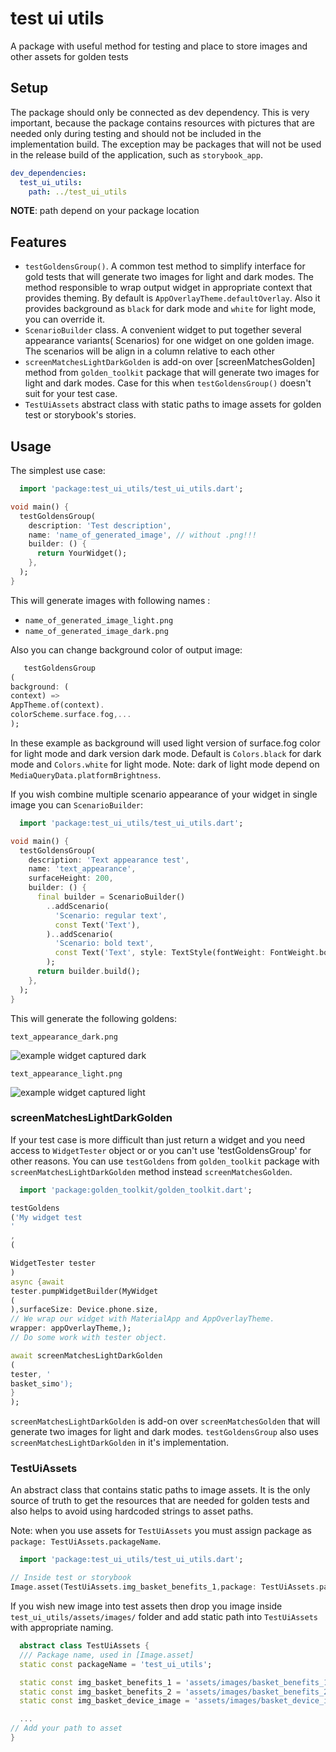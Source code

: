 # test ui utils

A package with useful method for testing and place to store images and other assets for golden tests

## Setup

The package should only be connected as dev dependency. This is very important, because the package
contains resources with pictures that are needed only during testing and should not be included in
the implementation build. The exception may be packages that will not be used in the release build
of the application, such as `storybook_app`.

```yaml
dev_dependencies:
  test_ui_utils:
    path: ../test_ui_utils
```

**NOTE**: path depend on your package location

## Features

* `testGoldensGroup()`. A common test method to simplify interface for gold tests that will generate
  two images for light and dark modes. The method responsible to wrap output widget in appropriate
  context that provides theming. By default is `AppOverlayTheme.defaultOverlay`. Also it provides
  background as `black` for dark mode and `white` for light mode, you can override it.
* `ScenarioBuilder` class. A convenient widget to put together several appearance variants(
  Scenarios) for one widget on one golden image. The scenarios will be align in a column relative to
  each other
* `screenMatchesLightDarkGolden` is add-on over [screenMatchesGolden] method from `golden_toolkit`
  package that will generate two images for light and dark modes. Case for this
  when `testGoldensGroup()` doesn't suit for your test case.
* `TestUiAssets` abstract class with static paths to image assets for golden test or storybook's
  stories.

## Usage

The simplest use case:

```dart
  import 'package:test_ui_utils/test_ui_utils.dart';

void main() {
  testGoldensGroup(
    description: 'Test description',
    name: 'name_of_generated_image', // without .png!!!
    builder: () {
      return YourWidget();
    },
  );
}
```

This will generate images with following names :

- `name_of_generated_image_light.png`
- `name_of_generated_image_dark.png`

Also you can change background color of output image:

```dart
   testGoldensGroup
(
background: (
context) =>
AppTheme.of(context).
colorScheme.surface.fog,...
);
```

In these example as background will used light version of surface.fog color for light mode and dark
version dark mode. Default is `Colors.black` for dark mode and `Colors.white` for light mode. Note:
dark of light mode depend on `MediaQueryData.platformBrightness`.

If you wish combine multiple scenario appearance of your widget in single image you
can `ScenarioBuilder`:

```dart
  import 'package:test_ui_utils/test_ui_utils.dart';

void main() {
  testGoldensGroup(
    description: 'Text appearance test',
    name: 'text_appearance',
    surfaceHeight: 200,
    builder: () {
      final builder = ScenarioBuilder()
        ..addScenario(
          'Scenario: regular text',
          const Text('Text'),
        )..addScenario(
          'Scenario: bold text',
          const Text('Text', style: TextStyle(fontWeight: FontWeight.bold)),
        );
      return builder.build();
    },
  );
}
```

This will generate the following goldens:

`text_appearance_dark.png`

![example widget captured dark](test/goldens/text_appearance_dark.png)

`text_appearance_light.png`

![example widget captured light](test/goldens/text_appearance_light.png)

### screenMatchesLightDarkGolden

If your test case is more difficult than just return a widget and you need access to `WidgetTester`
object or or you can't use 'testGoldensGroup' for other reasons. You can use `testGoldens`
from `golden_toolkit` package with `screenMatchesLightDarkGolden` method
instead `screenMatchesGolden`.

```dart
  import 'package:golden_toolkit/golden_toolkit.dart';

testGoldens
('My widget test
'
,
(

WidgetTester tester
)
async {await
tester.pumpWidgetBuilder(MyWidget
(
),surfaceSize: Device.phone.size,
// We wrap our widget with MaterialApp and AppOverlayTheme.
wrapper: appOverlayTheme,);
// Do some work with tester object.

await screenMatchesLightDarkGolden
(
tester, '
basket_simo');
}
);
```

`screenMatchesLightDarkGolden` is add-on over `screenMatchesGolden` that will generate two images
for light and dark modes. `testGoldensGroup` also uses `screenMatchesLightDarkGolden` in it's
implementation.

### TestUiAssets

An abstract class that contains static paths to image assets. It is the only source of truth to get
the resources that are needed for golden tests and also helps to avoid using hardcoded strings to
asset paths.

Note: when you use assets for `TestUiAssets` you must assign package
as `package: TestUiAssets.packageName`.

```dart
  import 'package:test_ui_utils/test_ui_utils.dart';

// Inside test or storybook
Image.asset(TestUiAssets.img_basket_benefits_1,package: TestUiAssets.packageName,);
```

If you wish new image into test assets then drop you image inside `test_ui_utils/assets/images/`
folder and add static path into `TestUiAssets` with appropriate naming.

```dart
  abstract class TestUiAssets {
  /// Package name, used in [Image.asset]
  static const packageName = 'test_ui_utils';

  static const img_basket_benefits_1 = 'assets/images/basket_benefits_1.png';
  static const img_basket_benefits_2 = 'assets/images/basket_benefits_2.png';
  static const img_basket_device_image = 'assets/images/basket_device_image.png';

  ...
// Add your path to asset
}
```
